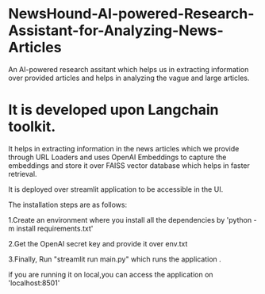 # NewsHound-AI-powered-Research-Assistant-for-Analyzing-News-Articles
An AI-powered research assitant which helps us in extracting information over provided articles and helps in analyzing the vague and large articles.

# It is developed upon Langchain toolkit.
It helps in extracting information in the news articles which we provide through URL Loaders and uses OpenAI Embeddings to capture the embeddings and store it over FAISS vector database which helps in faster retrieval.

It is deployed over streamlit application to be accessible in the UI.

The installation steps are as follows:

1.Create an environment where you install all the dependencies by 
 'python -m install requirements.txt'

2.Get the OpenAI secret key and provide it over env.txt

3.Finally, Run "streamlit run main.py" which runs the application .

if you are running it on local,you can access the application on 'localhost:8501'